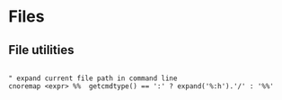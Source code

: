 Files
===

File utilities
---

```vim

" expand current file path in command line
cnoremap <expr> %%  getcmdtype() == ':' ? expand('%:h').'/' : '%%'
```
